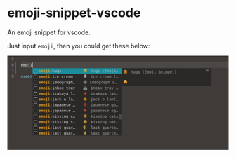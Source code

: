 # emoji-snippet-vscode

An emoji snippet for vscode.

Just input `emoji`, then you could get these below:

![Preview](./screenshot.png)
